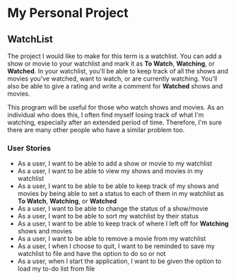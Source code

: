 # My Personal Project

## WatchList

The project I would like to make for this term is a watchlist.
You can add a show or movie to your watchlist and mark it as
**To Watch**, **Watching**, or **Watched**. In your watchlist, you'll
be able to keep track of all the shows and movies you've watched, want to watch,
or are currently watching. You'll also be able to give a rating and write a comment for **Watched**
shows and movies.

This program will be useful for those who watch shows and movies.
As an individual who does this, I often find myself losing track of
what I'm watching, especially after an extended period of time. Therefore,
I'm sure there are many other people who have a similar problem too.

### User Stories
- As a user, I want to be able to add a show or movie to my watchlist
- As a user, I want to be able to view my shows and movies in my watchlist
- As a user, I want to be able to be able to keep track of my 
  shows and movies by being able to set a status to each of them in my 
  watchlist as **To Watch**, **Watching**, or **Watched**
- As a user, I want to be able to change the status of a show/movie
- As a user, I want to be able to sort my watchlist by their status
- As a user, I want to be able to keep track of where I left off for **Watching** shows and movies
- As a user, I want to be able to remove a movie from my watchlist
- As a user, I when I choose to quit, I want to be reminded to save my watchlist to file and have
  the option to do so or not
- As a user, when I start the application, I want to be given the option to load my to-do list from file
